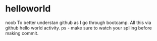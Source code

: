 # helloworld
noob
To better understan github as I go through bootcamp. All this via
github hello world activity. 
ps - make sure to watch your splling before making commit.
